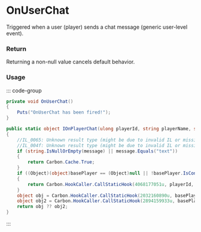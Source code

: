 # OnUserChat
<Badge type="info" text="Player"/><Badge type="danger" text="Carbon Compatible"/><Badge type="warning" text="Oxide Compatible"/>
Triggered when a user (player) sends a chat message (generic user-level event).

### Return
Returning a non-null value cancels default behavior.

### Usage
::: code-group
```csharp [Example]
private void OnUserChat()
{
	Puts("OnUserChat has been fired!");
}
```
```csharp [Source — Carbon.Common @ Carbon.Core.CorePlugin]
public static object IOnPlayerChat(ulong playerId, string playerName, string message, ChatChannel channel, BasePlayer basePlayer)
{
	//IL_0065: Unknown result type (might be due to invalid IL or missing references)
	//IL_004f: Unknown result type (might be due to invalid IL or missing references)
	if (string.IsNullOrEmpty(message) || message.Equals("text"))
	{
		return Carbon.Cache.True;
	}
	if ((Object)(object)basePlayer == (Object)null || !basePlayer.IsConnected)
	{
		return Carbon.HookCaller.CallStaticHook(4068177051u, playerId, playerName, message, channel);
	}
	object obj = Carbon.HookCaller.CallStaticHook(2032160890u, basePlayer, message, channel);
	object obj2 = Carbon.HookCaller.CallStaticHook(2894159933u, basePlayer.AsIPlayer(), message);
	return obj ?? obj2;
}

```
:::
